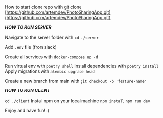 How to start clone repo with git clone [https://github.com/artemdev/PhotoSharingApp.git](https://github.com/artemdev/PhotoSharingApp.git)

***HOW TO RUN SERVER*** <br /> <br />
Navigate to the server folder with ```cd ./server```

Add ```.env``` file (from slack) 

Create all services with ```docker-compose up -d```

Run virtual env with ```poetry shell```
Install dependencies with ```poetry install```
Apply migrations with ```alembic upgrade head```

Create a new branch from main with ```git checkout -b 'feature-name'```

***HOW TO RUN CLIENT*** <br /> <br />
```cd ./client```
Install npm on your local machine
```npm install```
```npm run dev```


Enjoy and have fun! :)
